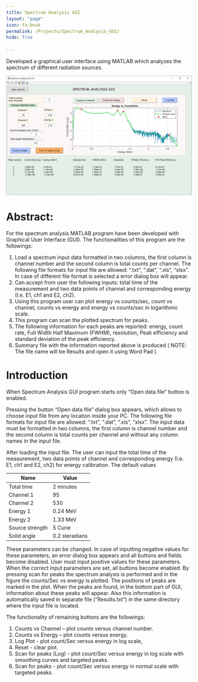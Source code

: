```yaml
---
title: Spectrum Analysis GUI
layout: "page"
icon: fa-book
permalink: /Projects/Spectrum_Analysis_GUI/
hide: True

---
```

Developed a graphical user interface using MATLAB which analyzes the spectrum of different radiation sources.

<p align="center">
<img src="Images/2.JPG">
</p>

# Abstract:

For the spectrum analysis MATLAB program have been developed with Graphical User Interface (GUI). The functionalities of this program are the followings:

1. Load a spectrum input data formatted in two columns, the first column is channel number and the second column is total counts per channel. The following file
formats for input file are allowed: “.txt”, “.dat”, “.xls”, “xlsx”. In case of different file format is selected a error dialog box will appear.
2. Can accept from user the following inputs: total time of the measurement and two data points of channel and corresponding energy (I.e. E1, ch1 and E2, ch2).
3. Using this program user can plot energy vs counts/sec, count vs channel, counts vs energy and energy vs counts/sec in logarithmic scale.
4. This program can scan the plotted spectrum for peaks.
5. The following information for each peaks are reported: energy, count rate, Full Width Half Maximum (FWHM), resolution, Peak efficiency and standard deviation of the peak efficiency.
6. Summary file with the information reported above is produced ( NOTE: The file name will be Results and open it using Word Pad ).


# Introduction

When Spectrum Analysis GUI program starts only “Open data file” button is enabled.

Pressing the button “Open data file” dialog box appears, which allows to choose input file from any location inside your PC. The following file formats for input file are allowed: “.txt”, “.dat”, “.xls”,
“xlsx”. The input data must be formatted in two columns, the first column is channel number and the second column is total counts per channel and without any column names in the input file.

After loading the input file. The user can input the total time of the measurement, two data points of channel and corresponding energy (I.e. E1, ch1 and E2, ch2) for energy calibration. The default values

Name            | Value
--------------- | ----------------
Total time | 2 minutes
Channel 1 | 95
Channel 2 | 530
Energy 1 | 0.24 MeV
Energy 2 | 1.33 MeV
Source strength | 5 Curie
Solid angle | 0.2 steradians

These parameters can be changed. In case of inputting negative values for these parameters, an error
dialog box appears and all buttons and fields become disabled. User must input positive values
for these parameters.
When the correct input parameters are set, all buttons become enabled. By pressing scan for peaks
the spectrum analysis is performed and in the figure the counts/Sec vs energy is plotted. The positions
of peaks are marked in the plot. When the peaks are found, in the bottom part of GUI, information
about these peaks will appear. Also this information is automatically saved in separate file
(“Results.txt”) in the same directory where the input file is located.

The functionality of remaining buttons are the followings:
1. Counts vs Channel – plot counts versus channel number.
2. Counts vs Energy – plot counts versus energy.
3. Log Plot - plot count/Sec versus energy in log scale,
4. Reset - clear plot.
5. Scan for peaks (Log) - plot count/Sec versus energy in log scale with smoothing curves and targeted
peaks.
6. Scan for peaks - plot count/Sec versus energy in normal scale with targeted peaks.
